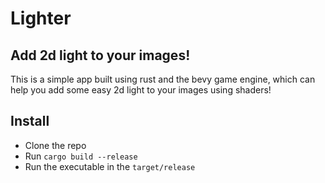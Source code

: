 # Lighter

## Add 2d light to your images!

This is a simple app built using rust and the bevy game engine, which can help you add some easy 2d light to your images using shaders!

## Install

* Clone the repo
* Run `cargo build --release`
* Run the executable in the `target/release`
